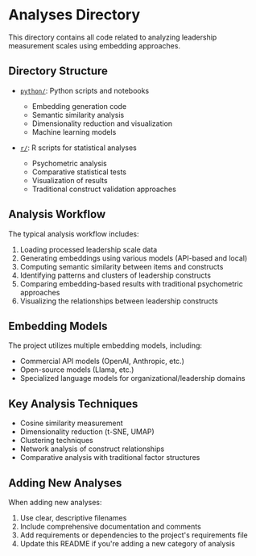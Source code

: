 # Analyses Directory

This directory contains all code related to analyzing leadership measurement scales using embedding approaches.

## Directory Structure

- [`python/`](python/README.md): Python scripts and notebooks
  - Embedding generation code
  - Semantic similarity analysis
  - Dimensionality reduction and visualization
  - Machine learning models

- [`r/`](r/README.md): R scripts for statistical analyses
  - Psychometric analysis
  - Comparative statistical tests
  - Visualization of results
  - Traditional construct validation approaches

## Analysis Workflow

The typical analysis workflow includes:

1. Loading processed leadership scale data
2. Generating embeddings using various models (API-based and local)
3. Computing semantic similarity between items and constructs
4. Identifying patterns and clusters of leadership constructs
5. Comparing embedding-based results with traditional psychometric approaches
6. Visualizing the relationships between leadership constructs

## Embedding Models

The project utilizes multiple embedding models, including:
- Commercial API models (OpenAI, Anthropic, etc.)
- Open-source models (Llama, etc.)
- Specialized language models for organizational/leadership domains

## Key Analysis Techniques

- Cosine similarity measurement
- Dimensionality reduction (t-SNE, UMAP)
- Clustering techniques
- Network analysis of construct relationships
- Comparative analysis with traditional factor structures

## Adding New Analyses

When adding new analyses:
1. Use clear, descriptive filenames
2. Include comprehensive documentation and comments
3. Add requirements or dependencies to the project's requirements file
4. Update this README if you're adding a new category of analysis 